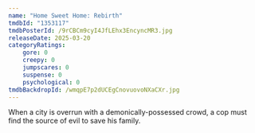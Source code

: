 ```yaml
---
name: "Home Sweet Home: Rebirth"
tmdbId: "1353117"
tmdbPosterId: /9rCBCm9cyI4JfLEhx3EncyncMR3.jpg
releaseDate: 2025-03-20
categoryRatings:
    gore: 0
    creepy: 0
    jumpscares: 0
    suspense: 0
    psychological: 0
tmdbBackdropId: /wmqpE7p2dUCEgCnovuovoNXaCXr.jpg
---
```

When a city is overrun with a demonically-possessed crowd, a cop must find the source of evil to save his family.
